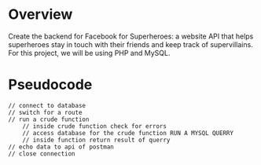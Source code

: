 # Overview
Create the backend for Facebook for Superheroes: a website API that helps superheroes stay in touch with their friends and keep track of supervillains.
For this project, we will be using PHP and MySQL.

# Pseudocode
```
// connect to database
// switch for a route
// run a crude function
    // inside crude function check for errors
    // access database for the crude function RUN A MYSQL QUERRY
    // inside function return result of querry
// echo data to api of postman
// close connection
```
